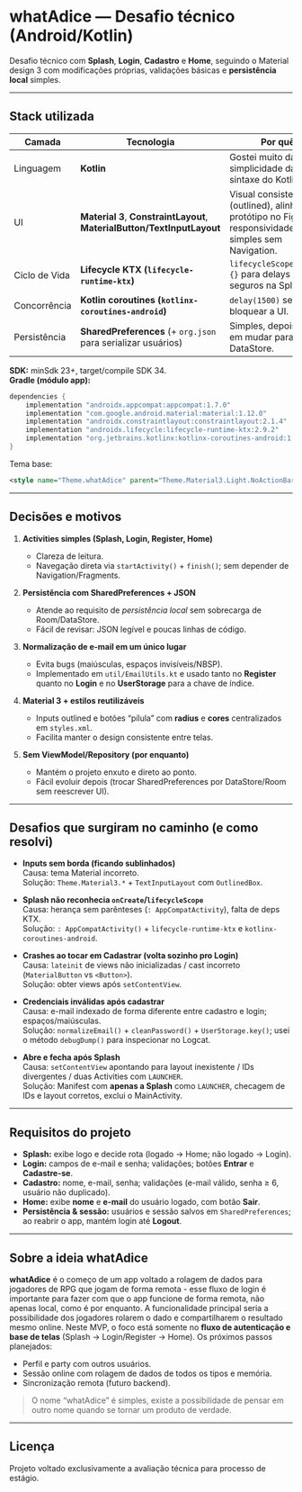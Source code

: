 # whatAdice — Desafio técnico (Android/Kotlin)

Desafio técnico com **Splash**, **Login**, **Cadastro** e **Home**, seguindo o Material design 3 com modificações próprias, validações básicas e **persistência local** simples.

---

##  Stack utilizada

| Camada | Tecnologia | Por quê |
|---|---|---|
| Linguagem | **Kotlin** | Gostei muito da simplicidade da sintaxe do Kotlin. |
| UI | **Material 3**, **ConstraintLayout**, **MaterialButton/TextInputLayout** | Visual consistente (outlined), alinhado ao protótipo no Figma e responsividade simples sem Navigation. |
| Ciclo de Vida | **Lifecycle KTX (`lifecycle-runtime-ktx`)** | `lifecycleScope.launch {}` para delays seguros na Splash. |
| Concorrência | **Kotlin coroutines (`kotlinx-coroutines-android`)** | `delay(1500)` sem bloquear a UI. |
| Persistência | **SharedPreferences** (+ `org.json` para serializar usuários) | Simples, depois penso em mudar para DataStore. |

**SDK:** minSdk 23+, target/compile SDK 34.  
**Gradle (módulo app):**
```gradle
dependencies {
    implementation "androidx.appcompat:appcompat:1.7.0"
    implementation "com.google.android.material:material:1.12.0"
    implementation "androidx.constraintlayout:constraintlayout:2.1.4"
    implementation "androidx.lifecycle:lifecycle-runtime-ktx:2.9.2"
    implementation "org.jetbrains.kotlinx:kotlinx-coroutines-android:1.10.2"
}
```
Tema base:
```xml
<style name="Theme.whatAdice" parent="Theme.Material3.Light.NoActionBar"/>
```

---

## Decisões e motivos

1. **Activities simples (Splash, Login, Register, Home)**  
   - Clareza de leitura.  
   - Navegação direta via `startActivity()` + `finish()`; sem depender de Navigation/Fragments.

2. **Persistência com SharedPreferences + JSON**  
   - Atende ao requisito de *persistência local* sem sobrecarga de Room/DataStore.  
   - Fácil de revisar: JSON legível e poucas linhas de código.

3. **Normalização de e-mail em um único lugar**  
   - Evita bugs (maiúsculas, espaços invisíveis/NBSP).  
   - Implementado em `util/EmailUtils.kt` e usado tanto no **Register** quanto no **Login** e no **UserStorage** para a chave de índice.

4. **Material 3 + estilos reutilizáveis**  
   - Inputs outlined e botões “pílula” com **radius** e **cores** centralizados em `styles.xml`.  
   - Facilita manter o design consistente entre telas.

5. **Sem ViewModel/Repository (por enquanto)**  
   - Mantém o projeto enxuto e direto ao ponto.  
   - Fácil evoluir depois (trocar SharedPreferences por DataStore/Room sem reescrever UI).

---

## Desafios que surgiram no caminho (e como resolvi)

- **Inputs sem borda (ficando sublinhados)**  
  Causa: tema Material incorreto.  
  Solução: `Theme.Material3.*` + `TextInputLayout` com `OutlinedBox`.

- **Splash não reconhecia `onCreate`/`lifecycleScope`**  
  Causa: herança sem parênteses (`: AppCompatActivity`), falta de deps KTX.  
  Solução: `: AppCompatActivity()` + `lifecycle-runtime-ktx` e `kotlinx-coroutines-android`.

- **Crashes ao tocar em Cadastrar (volta sozinho pro Login)**  
  Causa: `lateinit` de views não inicializadas / cast incorreto (`MaterialButton` vs `<Button>`).  
  Solução: obter views após `setContentView`.

- **Credenciais inválidas após cadastrar**  
  Causa: e-mail indexado de forma diferente entre cadastro e login; espaços/maiúsculas.  
  Solução: `normalizeEmail()` + `cleanPassword()` + `UserStorage.key()`; usei o método `debugDump()` para inspecionar no Logcat.

- **Abre e fecha após Splash**  
  Causa: `setContentView` apontando para layout inexistente / IDs divergentes / duas Activities com `LAUNCHER`.  
  Solução: Manifest com **apenas a Splash** como `LAUNCHER`, checagem de IDs e layout corretos, exclui o MainActivity.

---

## Requisitos do projeto

- **Splash:** exibe logo e decide rota (logado → Home; não logado → Login).  
- **Login:** campos de e-mail e senha; validações; botões **Entrar** e **Cadastre-se**.  
- **Cadastro:** nome, e-mail, senha; validações (e-mail válido, senha ≥ 6, usuário não duplicado).  
- **Home:** exibe **nome** e **e-mail** do usuário logado, com botão **Sair**.  
- **Persistência & sessão:** usuários e sessão salvos em `SharedPreferences`; ao reabrir o app, mantém login até **Logout**.

---

## Sobre a ideia **whatAdice**

**whatAdice** é o começo de um app voltado a rolagem de dados para jogadores de RPG que jogam de forma remota - esse fluxo de login é importante para fazer com que o app funcione de forma remota, não apenas local, como é por enquanto. A funcionalidade principal seria a possibilidade dos jogadores rolarem o dado e compartilharem o resultado mesmo online.
Neste MVP, o foco está somente no **fluxo de autenticação e base de telas** (Splash → Login/Register → Home). Os próximos passos planejados:

- Perfil e party com outros usuários.  
- Sessão online com rolagem de dados de todos os tipos e memória.  
- Sincronização remota (futuro backend).

> O nome “whatAdice” é simples, existe a possibilidade de pensar em outro nome quando se tornar um produto de verdade.

---

## Licença

Projeto voltado exclusivamente a avaliação técnica para processo de estágio.
